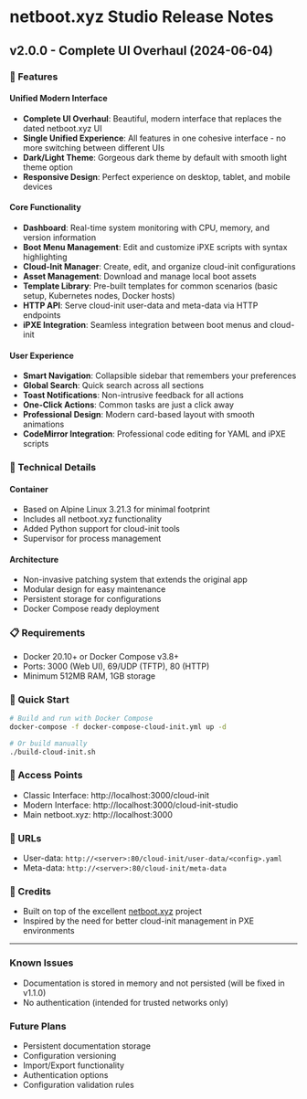 # netboot.xyz Studio Release Notes

## v2.0.0 - Complete UI Overhaul (2024-06-04)

### 🎉 Features

#### Unified Modern Interface
- **Complete UI Overhaul**: Beautiful, modern interface that replaces the dated netboot.xyz UI
- **Single Unified Experience**: All features in one cohesive interface - no more switching between different UIs
- **Dark/Light Theme**: Gorgeous dark theme by default with smooth light theme option
- **Responsive Design**: Perfect experience on desktop, tablet, and mobile devices

#### Core Functionality
- **Dashboard**: Real-time system monitoring with CPU, memory, and version information
- **Boot Menu Management**: Edit and customize iPXE scripts with syntax highlighting
- **Cloud-Init Manager**: Create, edit, and organize cloud-init configurations
- **Asset Management**: Download and manage local boot assets
- **Template Library**: Pre-built templates for common scenarios (basic setup, Kubernetes nodes, Docker hosts)
- **HTTP API**: Serve cloud-init user-data and meta-data via HTTP endpoints
- **iPXE Integration**: Seamless integration between boot menus and cloud-init

#### User Experience
- **Smart Navigation**: Collapsible sidebar that remembers your preferences
- **Global Search**: Quick search across all sections
- **Toast Notifications**: Non-intrusive feedback for all actions
- **One-Click Actions**: Common tasks are just a click away
- **Professional Design**: Modern card-based layout with smooth animations
- **CodeMirror Integration**: Professional code editing for YAML and iPXE scripts

### 🔧 Technical Details

#### Container
- Based on Alpine Linux 3.21.3 for minimal footprint
- Includes all netboot.xyz functionality
- Added Python support for cloud-init tools
- Supervisor for process management

#### Architecture
- Non-invasive patching system that extends the original app
- Modular design for easy maintenance
- Persistent storage for configurations
- Docker Compose ready deployment

### 📋 Requirements
- Docker 20.10+ or Docker Compose v3.8+
- Ports: 3000 (Web UI), 69/UDP (TFTP), 80 (HTTP)
- Minimum 512MB RAM, 1GB storage

### 🚀 Quick Start
```bash
# Build and run with Docker Compose
docker-compose -f docker-compose-cloud-init.yml up -d

# Or build manually
./build-cloud-init.sh
```

### 📍 Access Points
- Classic Interface: http://localhost:3000/cloud-init
- Modern Interface: http://localhost:3000/cloud-init-studio
- Main netboot.xyz: http://localhost:3000

### 🔗 URLs
- User-data: `http://<server>:80/cloud-init/user-data/<config>.yaml`
- Meta-data: `http://<server>:80/cloud-init/meta-data`

### 🙏 Credits
- Built on top of the excellent [netboot.xyz](https://netboot.xyz) project
- Inspired by the need for better cloud-init management in PXE environments

---

### Known Issues
- Documentation is stored in memory and not persisted (will be fixed in v1.1.0)
- No authentication (intended for trusted networks only)

### Future Plans
- Persistent documentation storage
- Configuration versioning
- Import/Export functionality
- Authentication options
- Configuration validation rules 